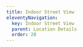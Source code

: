 ```yaml
---
title: Indoor Street View
eleventyNavigation:
  key: Indoor Street View
  parent: Location Details
  order: 20
---
```

